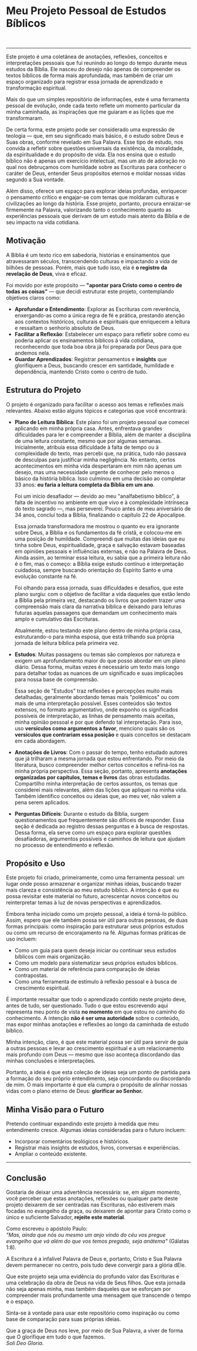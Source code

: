 # Meu Projeto Pessoal de Estudos Bíblicos

<br>

------
Este projeto é uma coletânea de anotações, reflexões, conceitos e interpretações pessoais que fui reunindo ao longo do tempo durante meus estudos da Bíblia. Ele nasceu do desejo não apenas de compreender os textos bíblicos de forma mais aprofundada, mas também de criar um espaço organizado para registrar essa jornada de aprendizado e transformação espiritual.

Mais do que um simples repositório de informações, este é uma ferramenta pessoal de evolução, onde cada texto reflete um momento particular da minha caminhada, as inspirações que me guiaram e as lições que me transformaram.

De certa forma, este projeto pode ser considerado uma expressão de teologia — que, em seu significado mais básico, é o estudo sobre Deus e Suas obras, conforme revelado em Sua Palavra. Esse tipo de estudo, nos convida a refletir sobre questões universais da existência, da moralidade, da espiritualidade e do propósito de vida. Ela nos ensina que o estudo bíblico não é apenas um exercício intelectual, mas um ato de adoração no qual nos debruçamos com humildade sobre as Escrituras para conhecer o caráter de Deus, entender Seus propósitos eternos e moldar nossas vidas segundo a Sua vontade.

Além disso, oferece um espaço para explorar ideias profundas, enriquecer o pensamento crítico e engajar-se com temas que moldaram culturas e civilizações ao longo da história. Esse projeto, portanto, procura enraizar-se firmemente na Palavra, valorizando tanto o conhecimento quanto as experiências pessoais que derivam de um estudo mais atento da Bíblia e de seu impacto na vida cotidiana.

## Motivação

A Bíblia é um texto rico em sabedoria, histórias e ensinamentos que atravessaram séculos, transcendendo culturas e impactando a vida de bilhões de pessoas. Porém, mais que tudo isso, ela é **o registro da revelação de Deus**, viva e eficaz.

Foi movido por este propósito — **"apontar para Cristo como o centro de todas as coisas"** — que decidi estruturar este projeto, contemplando objetivos claros como:

- **Aprofundar o Entendimento**: Explorar as Escrituras com reverência, enxergando-as como a única regra de fé e prática, prestando atenção aos contextos históricos, culturais e espirituais que enriquecem a leitura e ressaltam o senhorio absoluto de Deus.
- **Facilitar a Reflexão**: Estabelecer um espaço para refletir sobre como eu poderia aplicar os ensinamentos bíblicos à vida cotidiana, reconhecendo que toda boa obra já foi preparada por Deus para que andemos nela.
- **Guardar Aprendizados**: Registrar pensamentos e **insights** que glorifiquem a Deus, buscando crescer em santidade, humildade e dependência, mantendo Cristo como o centro de tudo.


## Estrutura do Projeto

O projeto é organizado para facilitar o acesso aos temas e reflexões mais relevantes. Abaixo estão alguns tópicos e categorias que você encontrará:

- **Plano de Leitura Bíblica**: Este plano foi um projeto pessoal que comecei aplicando em minha própria casa. Antes, enfrentava grandes dificuldades para ler e compreender a Bíblia, além de manter a disciplina de uma leitura constante, mesmo que por algumas semanas. Inicialmente, atribuía essa dificuldade à falta de tempo ou à complexidade do texto, mas percebi que, na prática, tudo não passava de desculpas para justificar minha negligência. No entanto, certos acontecimentos em minha vida despertaram em mim não apenas um desejo, mas uma necessidade urgente de conhecer pelo menos o básico da história bíblica. Isso culminou em uma decisão ao completar 33 anos: **eu faria a leitura completa da Bíblia em um ano**.

  Foi um início desafiador — devido ao meu "analfabetismo bíblico", à falta de incentivo no ambiente em que vivo e à complexidade intrínseca do texto sagrado —, mas perseverei. Pouco antes de meu aniversário de 34 anos, concluí toda a Bíblia, finalizando o capítulo 22 de Apocalipse.

  Essa jornada transformadora me mostrou o quanto eu era ignorante sobre Deus, a Bíblia e os fundamentos da fé cristã, e colocou-me em uma posição de humildade. Compreendi que muitas das ideias que eu tinha sobre Deus, espiritualidade, graça e salvação estavam baseadas em opiniões pessoais e influências externas, e não na Palavra de Deus. Ainda assim, ao terminar essa leitura, eu sabia que a primeira leitura não é o fim, mas o começo: a Bíblia exige estudo contínuo e interpretação cuidadosa, sempre buscando orientação do Espírito Santo e uma evolução constante na fé.

  Foi olhando para essa jornada, suas dificuldades e desafios, que este plano surgiu: com o objetivo de facilitar a vida daqueles que estão lendo a Bíblia pela primeira vez, destacando os livros que podem trazer uma compreensão mais clara da narrativa bíblica e deixando para leituras futuras aquelas passagens que demandam um conhecimento mais amplo e cumulativo das Escrituras.

  Atualmente, estou testando este plano dentro de minha própria casa, estruturando-o para minha esposa, que está trilhando sua própria jornada de leitura bíblica pela primeira vez.

- **Estudos**: Muitas passagens ou temas são complexos por natureza e exigem um aprofundamento maior do que posso abordar em um plano diário. Dessa forma, muitas vezes é necessário um texto mais longo para detalhar todas as nuances de um significado e suas implicações para nossa base de compreensão.

  Essa seção de "Estudos" traz reflexões e percepções muito mais detalhadas, geralmente abordando temas mais "polêmicos" ou com mais de uma interpretação possível. Esses conteúdos são textos extensos, no formato argumentativo, onde exponho os significados possíveis de interpretação, as linhas de pensamento mais aceitas, minha opinião pessoal e por que defendo tal interpretação. Para isso, uso **versículos como argumentos a favor**, menciono quais são os **versículos que contrariam essa posição** e quais conceitos se destacam em cada abordagem.

- **Anotações de Livros**: Com o passar do tempo, tenho estudado autores que já trilharam a mesma jornada que estou enfrentando. Por meio da literatura, busco compreender melhor certos conceitos e refiná-los na minha própria perspectiva. Essa seção, portanto, apresenta **anotações organizadas por capítulos, temas e livros** das obras estudadas. Compartilho minha interpretação de certos assuntos, os temas que considerei mais relevantes, além das lições que apliquei na minha vida. Também identifico conceitos ou ideias que, ao meu ver, não valem a pena serem aplicados.

- **Perguntas Difíceis**: Durante o estudo da Bíblia, surgem questionamentos que frequentemente são difíceis de responder. Essa seção é dedicada ao registro dessas perguntas e à busca de respostas. Dessa forma, ela serve como um espaço para explorar questões desafiadoras, argumentos possíveis e caminhos de leitura que ajudam no processo de entendimento e reflexão.

## Propósito e Uso

Este projeto foi criado, primeiramente, como uma ferramenta pessoal: um lugar onde posso armazenar e organizar minhas ideias, buscando trazer mais clareza e consistência ao meu estudo bíblico. A intenção é que eu possa revisitar este material no futuro, acrescentar novos conceitos ou reinterpretar temas à luz de novas perspectivas e aprendizados.

Embora tenha iniciado como um projeto pessoal, a ideia é torná-lo público. Assim, espero que ele também possa ser útil para outras pessoas, de duas formas principais: como inspiração para estruturar seus próprios estudos ou como um recurso de encorajamento na fé. Algumas formas práticas de uso incluem:

- Como um guia para quem deseja iniciar ou continuar seus estudos bíblicos com mais organização.
- Como um modelo para sistematizar seus próprios estudos bíblicos.
- Como um material de referência para comparação de ideias contrapostas.
- Como uma ferramenta de estímulo à reflexão pessoal e à busca de crescimento espiritual.

É importante ressaltar que todo o aprendizado contido neste projeto deve, antes de tudo, ser questionado. Tudo o que estou escrevendo aqui representa meu ponto de vista **no momento** em que estou no caminho do conhecimento. A intenção **não é ser uma autoridade** sobre o conteúdo, mas expor minhas anotações e reflexões ao longo da caminhada de estudo bíblico.

Minha intenção, claro, é que este material possa ser útil para servir de guia a outras pessoas e levar ao crescimento espiritual e a um relacionamento mais profundo com Deus — mesmo que isso aconteça discordando das minhas conclusões e interpretações.

Portanto, a ideia é que esta coleção de ideias seja um ponto de partida para a formação do seu próprio entendimento, seja concordando ou discordando de mim. O mais importante é que ela cumpra o propósito de alinhar nossas vidas com o plano eterno de Deus: **glorificar ao Senhor.**


## Minha Visão para o Futuro

Pretendo continuar expandindo este projeto à medida que meu entendimento cresce. Algumas ideias consideradas para o futuro incluem:

- Incorporar comentários teológicos e históricos.
- Registrar mais insights de estudos, livros, conversas e experiências.
- Ampliar o conteúdo existente.

---

## Conclusão

Gostaria de deixar uma advertência necessária: se, em algum momento, você perceber que estas anotações, reflexões ou qualquer parte deste projeto deixarem de ser centradas nas Escrituras, não estiverem mais focadas no evangelho da graça, ou deixarem de apontar para Cristo como o único e suficiente Salvador, **rejeite este material**.

Como escreveu o apóstolo Paulo:  
*"Mas, ainda que nós ou mesmo um anjo vindo do céu vos pregue evangelho que vá além do que vos temos pregado, seja anátema"* (Gálatas 1:8).

A Escritura é a infalível Palavra de Deus e, portanto, Cristo e Sua Palavra devem permanecer no centro, pois tudo deve convergir para a glória dEle.

Que este projeto seja uma evidência do profundo valor das Escrituras e uma celebração da obra de Deus na vida de Seus filhos. Que esta jornada não seja apenas minha, mas também daqueles que se esforçam por compreender mais profundamente uma mensagem que transcende o tempo e o espaço.

Sinta-se à vontade para usar este repositório como inspiração ou como base de comparação para suas próprias ideias.

Que a graça de Deus nos leve, por meio de Sua Palavra, a viver de forma que O glorifique em tudo o que fazemos.  
*Soli Deo Gloria*.


